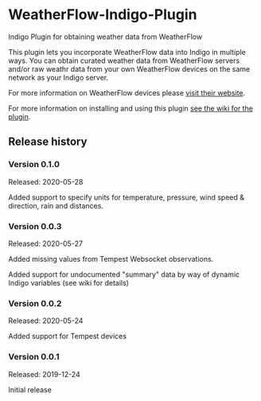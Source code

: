 # WeatherFlow-Indigo-Plugin
Indigo Plugin for obtaining weather data from WeatherFlow

This plugin lets you incorporate WeatherFlow data into Indigo in multiple ways. You can obtain curated weather data from WeatherFlow servers and/or raw weathr data from your own WeatherFlow devices on the same network as your Indigo server.

For more information on WeatherFlow devices please [visit their website](https://weatherflow.com/).

For more information on installing and using this plugin [see the wiki for the plugin](https://github.com/bpennypacker/WeatherFlow-Indigo-Plugin/wiki).

## Release history

### Version 0.1.0
Released: 2020-05-28

Added support to specify units for temperature, pressure, wind speed & direction, rain and distances.

### Version 0.0.3
Released: 2020-05-27

Added missing values from Tempest Websocket observations.

Added support for undocumented "summary" data by way of dynamic Indigo variables (see wiki for details)

### Version 0.0.2
Released: 2020-05-24

Added support for Tempest devices

### Version 0.0.1
Released: 2019-12-24

Initial release
